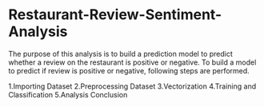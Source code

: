 # Restaurant-Review-Sentiment-Analysis

The purpose of this analysis is to build a prediction model to predict whether a review on the restaurant is positive or negative.
To build a model to predict if review is positive or negative, following steps are performed.

1.Importing Dataset
2.Preprocessing Dataset
3.Vectorization
4.Training and Classification
5.Analysis Conclusion
